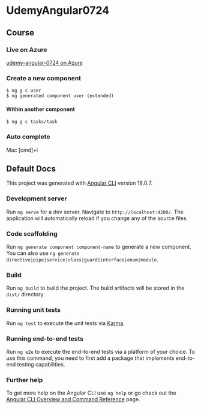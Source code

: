 # UdemyAngular0724
## Course
### Live on Azure
[udemy-angular-0724 on Azure](https://agreeable-forest-006ccf303.5.azurestaticapps.net/) 
### Create a new component
```shell
$ ng g c user
$ ng generated component user (extended)
```
#### Within another component
```shell
$ ng g c tasks/task
```
### Auto complete
Mac
[cmd]+i
## Default Docs

This project was generated with [Angular CLI](https://github.com/angular/angular-cli) version 18.0.7.

### Development server

Run `ng serve` for a dev server. Navigate to `http://localhost:4200/`. The application will automatically reload if you change any of the source files.

### Code scaffolding

Run `ng generate component component-name` to generate a new component. You can also use `ng generate directive|pipe|service|class|guard|interface|enum|module`.

### Build

Run `ng build` to build the project. The build artifacts will be stored in the `dist/` directory.

### Running unit tests

Run `ng test` to execute the unit tests via [Karma](https://karma-runner.github.io).

### Running end-to-end tests

Run `ng e2e` to execute the end-to-end tests via a platform of your choice. To use this command, you need to first add a package that implements end-to-end testing capabilities.

### Further help

To get more help on the Angular CLI use `ng help` or go check out the [Angular CLI Overview and Command Reference](https://angular.dev/tools/cli) page.
